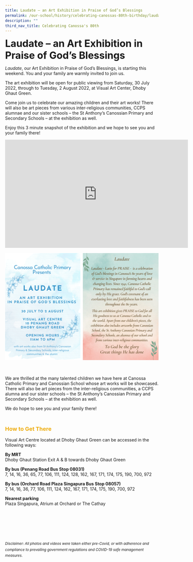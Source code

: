 ```yaml
---
title: Laudate – an Art Exhibition in Praise of God’s Blessings
permalink: /our-school/history/celebrating-canossas-80th-birthday/laudate-exhibition/
description: ""
third_nav_title: Celebrating Canossa's 80th
---
```

<b><font size=6>Laudate – an Art Exhibition in Praise of God’s Blessings
</font></b>

_Laudate_, our Art Exhibition in Praise of God’s Blessings, is starting this weekend. You and your family are warmly invited to join us.

The art exhibition will be open for public viewing from Saturday, 30 July 2022, through to Tuesday, 2 August 2022, at Visual Art Center, Dhoby Ghaut Green.

Come join us to celebrate our amazing children and their art works! There will also be art pieces from various inter-religious communities, CCPS alumnae and our sister schools – the St Anthony’s Canossian Primary and Secondary Schools – at the exhibition as well.

Enjoy this 3 minute snapshot of the exhibition and we hope to see you and your family there!


	
<iframe width="600" height="355" src="https://www.youtube.com/embed/rxq53XN_DNc" title="YouTube video player" frameborder="0" allow="accelerometer; autoplay; clipboard-write; encrypted-media; gyroscope; picture-in-picture" allowfullscreen></iframe>

![](/images/History/Laudate%201.png)
	

<br>
<br>
We are thrilled at the many talented children we have here at Canossa Catholic Primary and Canossian School whose art works will be showcased. There will also be art pieces from the inter-religious communities, a CCPS alumna and our sister schools – the St Anthony’s Canossian Primary and Secondary Schools – at the exhibition as well.  
  
We do hope to see you and your family there!  

</center>
<br>
<br>
<b><font size=4 color="#eeac0d">How to Get There</font></b>
<br>
<br>
Visual Art Centre located at Dhoby Ghaut Green can be accessed in the following ways:  
  

**By MRT**
<br>
Dhoby Ghaut Station Exit A & B towards Dhoby Ghaut Green  
  

**By bus (Penang Road Bus Stop 08031)**
<br>
7, 14, 16, 36, 65, 77, 106, 111, 124, 128, 162, 167, 171, 174, 175, 190, 700, 972  
  

**By bus (Orchard Road Plaza Singapura Bus Stop 08057)**
<br>
7, 14, 16, 36, 77, 106, 111, 124, 162, 167, 171, 174, 175, 190, 700, 972  
  

**Nearest parking**<br>
Plaza Singapura, Atrium at Orchard or The Cathay

<br><br><br><br><br><br>
<sup>_Disclaimer: All photos and videos were taken either pre-Covid, or with adherence and compliance to prevailing government regulations and COVID-19 safe management measures._</sup>
